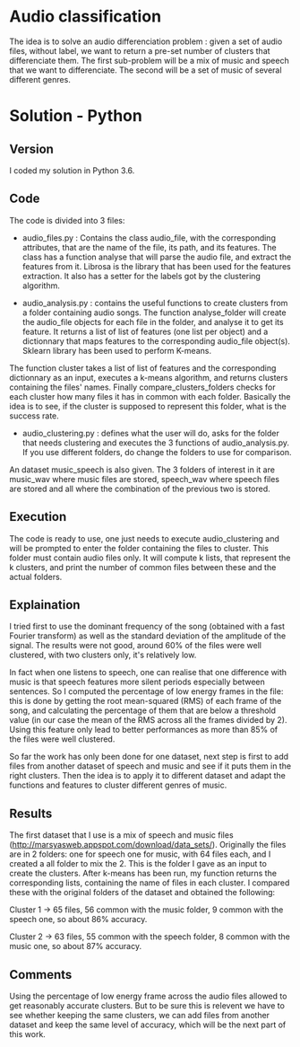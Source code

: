 # Audio classification

The idea is to solve an audio differenciation problem : given a set of audio files, without label, we want to return a pre-set number of clusters that differenciate them.
The first sub-problem will be a mix of music and speech that we want to differenciate. The second will be a set of music of several different genres.

# Solution - Python

## Version

I coded my solution in Python 3.6.

## Code

The code is divided into 3 files:
  - audio_files.py : Contains the class audio_file, with the corresponding attributes, that are the name of the file, its path, and its features.
The class has a function analyse that will parse the audio file, and extract the features from it. Librosa is the library that has been used for the features extraction. It also has a setter for the labels got by the clustering algorithm.

  - audio_analysis.py : contains the useful functions to create clusters from a folder containing audio songs. The function analyse_folder will create the audio_file objects for each file in the folder, and analyse it to get its feature. It returns a list of list of features (one list per object) and a dictionnary that maps features to the corresponding audio_file object(s). Sklearn library has been used to perform K-means.
  
The function cluster takes a list of list of features and the corresponding dictionnary as an input, executes a k-means algorithm, and returns clusters containing the files' names. Finally compare_clusters_folders checks for each cluster how many files it has in common with each folder. Basically the idea is to see, if the cluster is supposed to represent this folder, what is the success rate.

  - audio_clustering.py : defines what the user will do, asks for the folder that needs clustering and executes the 3 functions of audio_analysis.py. If you use different folders, do change the folders to use for comparison.
  
An dataset music_speech is also given. The 3 folders of interest in it are music_wav where music files are stored, speech_wav where speech files are stored and all where the combination of the previous two is stored.
  
## Execution

The code is ready to use, one just needs to execute audio_clustering and will be prompted to enter the folder containing the files to cluster. This folder must contain audio files only. It will compute k lists, that represent the k clusters, and print the number of common files between these and the actual folders.

## Explaination

I tried first to use the dominant frequency of the song (obtained with a fast Fourier transform) as well as the standard deviation of the amplitude of the signal. The results were not good, around 60% of the files were well clustered, with two clusters only, it's relatively low.

In fact when one listens to speech, one can realise that one difference with music is that speech features more silent periods especially between sentences. So I computed the percentage of low energy frames in the file: this is done by getting the root mean-squared (RMS) of each frame of the song, and calculating the percentage of them that are below a threshold value (in our case the mean of the RMS across all the frames divided by 2). Using this feature only lead to better performances as more than 85% of the files were well clustered.


So far the work has only been done for one dataset, next step is first to add files from another dataset of speech and music and see if it puts them in the right clusters. Then  the idea is to apply it to different dataset and adapt the functions and features to cluster different genres of music.

## Results

The first dataset that I use is a mix of speech and music files (http://marsyasweb.appspot.com/download/data_sets/). Originally the files are in 2 folders: one for speech one for music, with 64 files each, and I created a all folder to mix the 2. This is the folder I gave as an input to create the clusters. After k-means has been run, my function returns the corresponding lists, containing the name of files in each cluster. I compared these with the original folders of the dataset and obtained the following:

Cluster 1 -> 65 files, 56 common with the music folder, 9 common with the speech one, so about 86% accuracy.

Cluster 2 -> 63 files, 55 common with the speech folder, 8 common with the music one, so about 87% accuracy.

## Comments

Using the percentage of low energy frame across the audio files allowed to get reasonably accurate clusters. But to be sure this is relevent we have to see whether keeping the same clusters, we can add files from another dataset and keep the same level of accuracy, which will be the next part of this work.

